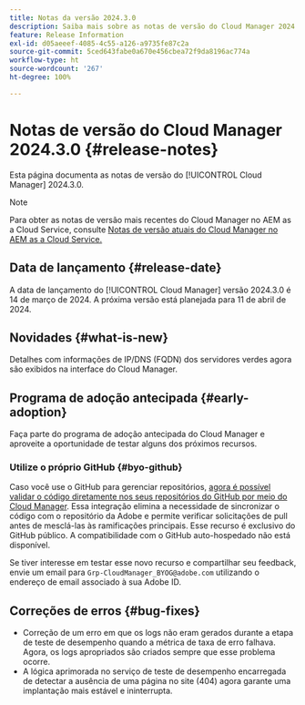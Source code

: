 ```yaml
---
title: Notas da versão 2024.3.0
description: Saiba mais sobre as notas de versão do Cloud Manager 2024.3.0.
feature: Release Information
exl-id: d05aeeef-4085-4c55-a126-a9735fe87c2a
source-git-commit: 5ced643fabe0a670e456cbea72f9da8196ac774a
workflow-type: ht
source-wordcount: '267'
ht-degree: 100%

---
```



# Notas de versão do Cloud Manager 2024.3.0 {#release-notes}

Esta página documenta as notas de versão do [!UICONTROL Cloud Manager] 2024.3.0.

>[!NOTE]
>
>Para obter as notas de versão mais recentes do Cloud Manager no AEM as a Cloud Service, consulte [Notas de versão atuais do Cloud Manager no AEM as a Cloud Service.](https://experienceleague.adobe.com/pt-br/docs/experience-manager-cloud-service/content/release-notes/cloud-manager/current)

## Data de lançamento {#release-date}

A data de lançamento do [!UICONTROL Cloud Manager] versão 2024.3.0 é 14 de março de 2024. A próxima versão está planejada para 11 de abril de 2024.

## Novidades {#what-is-new}

Detalhes com informações de IP/DNS (FQDN) dos servidores verdes agora são exibidos na interface do Cloud Manager.

## Programa de adoção antecipada {#early-adoption}

Faça parte do programa de adoção antecipada do Cloud Manager e aproveite a oportunidade de testar alguns dos próximos recursos.

### Utilize o próprio GitHub {#byo-github}

Caso você use o GitHub para gerenciar repositórios, [agora é possível validar o código diretamente nos seus repositórios do GitHub por meio do Cloud Manager](/help/managing-code/private-repositories.md). Essa integração elimina a necessidade de sincronizar o código com o repositório da Adobe e permite verificar solicitações de pull antes de mesclá-las às ramificações principais. Esse recurso é exclusivo do GitHub público. A compatibilidade com o GitHub auto-hospedado não está disponível.

Se tiver interesse em testar esse novo recurso e compartilhar seu feedback, envie um email para `Grp-CloudManager_BYOG@adobe.com` utilizando o endereço de email associado à sua Adobe ID.

## Correções de erros {#bug-fixes}

* Correção de um erro em que os logs não eram gerados durante a etapa de teste de desempenho quando a métrica de taxa de erro falhava. Agora, os logs apropriados são criados sempre que esse problema ocorre.
* A lógica aprimorada no serviço de teste de desempenho encarregada de detectar a ausência de uma página no site (404) agora garante uma implantação mais estável e ininterrupta.
